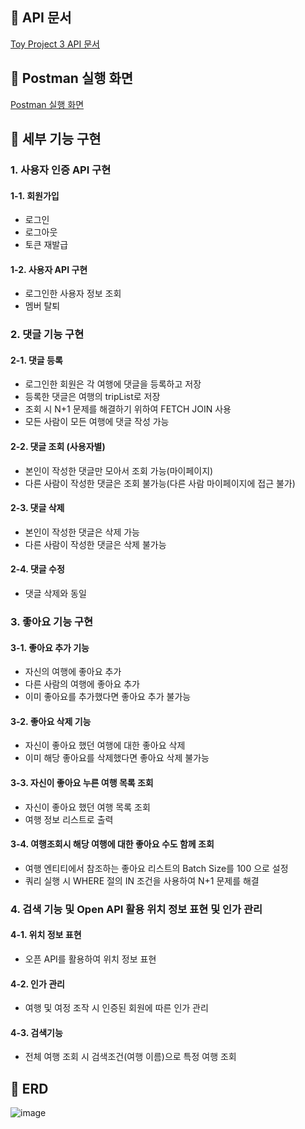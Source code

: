  ## 📌 API 문서

[Toy Project 3 API 문서](https://gifted-feet-c42.notion.site/Toy-Project-3-API-78055894df504505ad73b39e83f1676d#876ccfd66857429fa05a5227bc0eecca)

## 📌 Postman 실행 화면

[Postman 실행 화면](https://www.notion.so/3-f57a1bb8dc244d859db99d4768402b23?p=4fe16400b0944d15b258fe64cb9b041b&pm=s)

## 📌 세부 기능 구현

### 1. 사용자 인증 API 구현

#### 1-1. 회원가입

* 로그인
* 로그아웃
* 토큰 재발급

#### 1-2. 사용자 API 구현

* 로그인한 사용자 정보 조회
* 멤버 탈퇴

### 2. 댓글 기능 구현

#### 2-1. 댓글 등록

* 로그인한 회원은 각 여행에 댓글을 등록하고 저장
* 등록한 댓글은 여행의 tripList로 저장
* 조회 시 N+1 문제를 해결하기 위하여 FETCH JOIN 사용
* 모든 사람이 모든 여행에 댓글 작성 가능

#### 2-2. 댓글 조회 (사용자별)

* 본인이 작성한 댓글만 모아서 조회 가능(마이페이지)
* 다른 사람이 작성한 댓글은 조회 불가능(다른 사람 마이페이지에 접근 불가)

#### 2-3. 댓글 삭제

* 본인이 작성한 댓글은 삭제 가능
* 다른 사람이 작성한 댓글은 삭제 불가능

#### 2-4. 댓글 수정

* 댓글 삭제와 동일

### 3. 좋아요 기능 구현

#### 3-1. 좋아요 추가 기능

* 자신의 여행에 좋아요 추가
* 다른 사람의 여행에 좋아요 추가
* 이미 좋아요를 추가했다면 좋아요 추가 불가능

#### 3-2. 좋아요 삭제 기능

* 자신이 좋아요 했던 여행에 대한 좋아요 삭제
* 이미 해당 좋아요를 삭제했다면 좋아요 삭제 불가능

#### 3-3. 자신이 좋아요 누른 여행 목록 조회

* 자신이 좋아요 했던 여행 목록 조회
* 여행 정보 리스트로 출력

#### 3-4. 여행조회시 해당 여행에 대한 좋아요 수도 함께 조회
* 여행 엔티티에서 참조하는 좋아요 리스트의 Batch Size를 100 으로 설정
* 쿼리 실행 시 WHERE 절의 IN 조건을 사용하여 N+1 문제를 해결 

### 4. 검색 기능 및 Open API 활용 위치 정보 표현 및 인가 관리

#### 4-1. 위치 정보 표현

* 오픈 API를 활용하여 위치 정보 표현

#### 4-2. 인가 관리

* 여행 및 여정 조작 시 인증된 회원에 따른 인가 관리

#### 4-3. 검색기능

* 전체 여행 조회 시 검색조건(여행 이름)으로 특정 여행 조회

## 📌 ERD

![image](https://github.com/FC-BE-ToyProject-Team3/KDT_Y_BE_Toy_Project3/assets/139152515/a3cc7c0b-f550-46ff-b519-0c2ad081f159)
